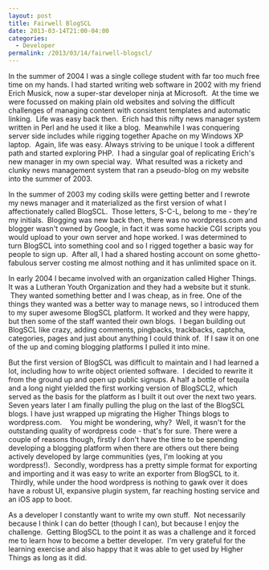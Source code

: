 ```yaml
---
layout: post
title: Fairwell BlogSCL
date: 2013-03-14T21:00-04:00
categories:
  - Developer
permalink: /2013/03/14/fairwell-blogscl/
---
```

In the summer of 2004 I was a single college student with far too much free time on my hands. I had started writing web software in 2002 with my friend Erich Musick, now a super-star developer ninja at Microsoft.  At the time we were focussed on making plain old websites and solving the difficult challenges of managing content with consistent templates and automatic linking.  Life was easy back then.  Erich had this nifty news manager system written in Perl and he used it like a blog.  Meanwhile I was conquering server side includes while rigging together Apache on my Windows XP laptop.  Again, life was easy. Always striving to be unique I took a different path and started exploring PHP.  I had a singular goal of replicating Erich's new manager in my own special way.  What resulted was a rickety and clunky news management system that ran a pseudo-blog on my website into the summer of 2003.

In the summer of 2003 my coding skills were getting better and I rewrote my news manager and it materialized as the first version of what I affectionately called BlogSCL.  Those letters, S-C-L, belong to me - they're my initials.  Blogging was new back then, there was no wordpress.com and blogger wasn't owned by Google, in fact it was some hackie CGI scripts you would upload to your own server and hope worked. I was determined to turn BlogSCL into something cool and so I rigged together a basic way for people to sign up.  After all, I had a shared hosting account on some ghetto-fabulous server costing me almost nothing and it has unlimited space on it.

In early 2004 I became involved with an organization called Higher Things. It was a Lutheran Youth Organization and they had a website but it stunk.  They wanted something better and I was cheap, as in free. One of the things they wanted was a better way to manage news, so I introduced them to my super awesome BlogSCL platform. It worked and they were happy, but then some of the staff wanted their own blogs.  I began building out BlogSCL like crazy, adding comments, pingbacks, trackbacks, captcha, categories, pages and just about anything I could think of.  If I saw it on one of the up and coming blogging platforms I pulled it into mine.

But the first version of BlogSCL was difficult to maintain and I had learned a lot, including how to write object oriented software.  I decided to rewrite it from the ground up and open up public signups. A half a bottle of tequila and a long night yielded the first working version of BlogSCL2, which served as the basis for the platform as I built it out over the next two years. Seven years later I am finally pulling the plug on the last of the BlogSCL blogs. I have just wrapped up migrating the Higher Things blogs to wordpress.com.    You might be wondering, why?  Well, it wasn't for the outstanding quality of wordpress code - that's for sure. There were a couple of reasons though, firstly I don't have the time to be spending developing a blogging platform when there are others out there being actively developed by large communities (yes, I'm looking at you wordpress!).  Secondly, wordpress has a pretty simple format for exporting and importing and it was easy to write an exporter from BlogSCL to it.  Thirdly, while under the hood wordpress is nothing to gawk over it does have a robust UI, expansive plugin system, far reaching hosting service and an iOS app to boot.

As a developer I constantly want to write my own stuff.  Not necessarily because I think I can do better (though I can), but because I enjoy the challenge.  Getting BlogSCL to the point it as was a challenge and it forced me to learn how to become a better developer.  I'm very grateful for the learning exercise and also happy that it was able to get used by Higher Things as long as it did.
